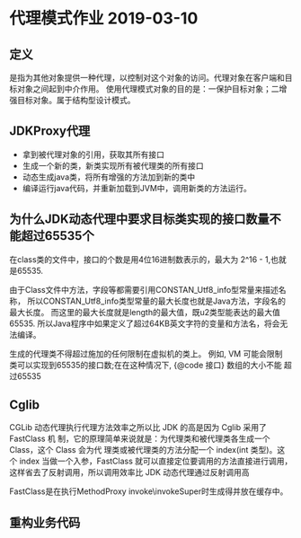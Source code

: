 # 代理模式作业 2019-03-10

## 定义
是指为其他对象提供一种代理，以控制对这个对象的访问。代理对象在客户端和目标对象之间起到中介作用。
使用代理模式对象的目的是：一保护目标对象；二增强目标对象。属于结构型设计模式。

## JDKProxy代理
- 拿到被代理对象的引用，获取其所有接口
- 生成一个新的类，新类实现所有被代理类的所有接口
- 动态生成java类，将所有增强的方法加到新的类中
- 编译运行java代码，并重新加载到JVM中，调用新类的方法运行。

## 为什么JDK动态代理中要求目标类实现的接口数量不能超过65535个
在class类的文件中，接口的个数是用4位16进制数表示的，最大为 2^16 - 1,也就是65535.

由于Class文件中方法，字段等都需要引用CONSTAN_Utf8_info型常量来描述名称，
所以CONSTAN_Utf8_info类型常量的最大长度也就是Java方法，字段名的最大长度。
而这里的最大长度就是length的最大值，既u2类型能表达的最大值65535.
所以Java程序中如果定义了超过64KB英文字符的变量和方法名，将会无法编译。

生成的代理类不得超过施加的任何限制在虚拟机的类上。 例如, VM 可能会限制
类可以实现到65535的接口数;在在这种情况下, {@code 接口} 数组的大小不能
超过65535

## Cglib
CGLib 动态代理执行代理方法效率之所以比 JDK 的高是因为 Cglib 采用了 FastClass 机
制，它的原理简单来说就是：为代理类和被代理类各生成一个 Class，这个 Class 会为代
理类或被代理类的方法分配一个 index(int 类型)。这个 index 当做一个入参，FastClass
就可以直接定位要调用的方法直接进行调用，这样省去了反射调用，所以调用效率比 JDK
动态代理通过反射调用高
   
FastClass是在执行MethodProxy invoke\invokeSuper时生成得并放在缓存中。  

## 重构业务代码


